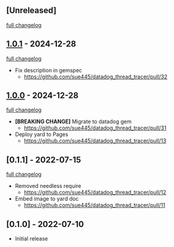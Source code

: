 ## [Unreleased]
[full changelog](http://github.com/sue445/datadog_thread_tracer/compare/v1.0.1...main)

## [1.0.1](https://github.com/sue445/datadog_thread_tracer/releases/tag/v1.0.1) - 2024-12-28
[full changelog](http://github.com/sue445/datadog_thread_tracer/compare/v1.0.0...v1.0.1)

* Fix description in gemspec
  * https://github.com/sue445/datadog_thread_tracer/pull/32

## [1.0.0](https://github.com/sue445/datadog_thread_tracer/releases/tag/v1.0.0) - 2024-12-28
[full changelog](http://github.com/sue445/datadog_thread_tracer/compare/v0.1.1...v1.0.0)

* **[BREAKING CHANGE]** Migrate to datadog gem
  * https://github.com/sue445/datadog_thread_tracer/pull/31
* Deploy yard to Pages
  * https://github.com/sue445/datadog_thread_tracer/pull/13

## [0.1.1] - 2022-07-15
[full changelog](http://github.com/sue445/datadog_thread_tracer/compare/v0.1.0...v0.1.1)

* Removed needless require
  * https://github.com/sue445/datadog_thread_tracer/pull/12
* Embed image to yard doc
  * https://github.com/sue445/datadog_thread_tracer/pull/11

## [0.1.0] - 2022-07-10

- Initial release
